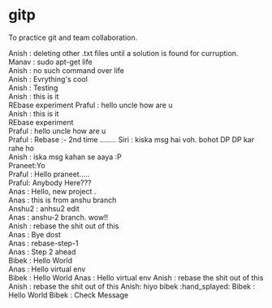 # gitp
To practice git and team collaboration.

Anish : deleting other .txt files until a solution is found for curruption.<br>
Manav : sudo apt-get life<br>
Anish : no such command over life<br>
Anish : Evrything's cool<br>
Anish : Testing<br>
Anish : this is it<br>
REbase experiment
Praful : hello uncle how are u<br>
Anish : this is it<br>
REbase experiment<br>
Praful : hello uncle how are u<br>
Praful :   Rebase :- 2nd time ........
Siri : kiska msg hai voh. bohot DP DP kar rahe ho<br>
Anish : iska msg kahan se aaya :P<br>
Praneet:Yo<br>
Praful : Hello praneet.....<br>
Praful: Anybody Here???<br>
Anas	:	Hello, new project .<br>
Anas	:	this is from anshu branch<br>
Anshu2	:	anhsu2 edit<br>
Anas	:	anshu-2 branch. wow!!<br>
Anish : rebase the shit out of this<br>
Anas	:	Bye dost<br>
Anas	:	 rebase-step-1<br>
Anas	:	Step 2 ahead<br>
Bibek 	: Hello World<br>
Anas	: Hello virtual env<br>
Bibek 	: Hello World
Anas	: Hello virtual env
Anish : rebase the shit out of this
Anish : rebase the shit out of this
Anish: hiyo bibek :hand_splayed:
Bibek 	: Hello World 
Bibek : Check Message

